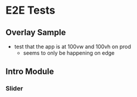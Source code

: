 # E2E Tests

## Overlay Sample
* test that the app is at 100vw and 100vh on prod
    * seems to only be happening on edge
## Intro Module

### Slider 
